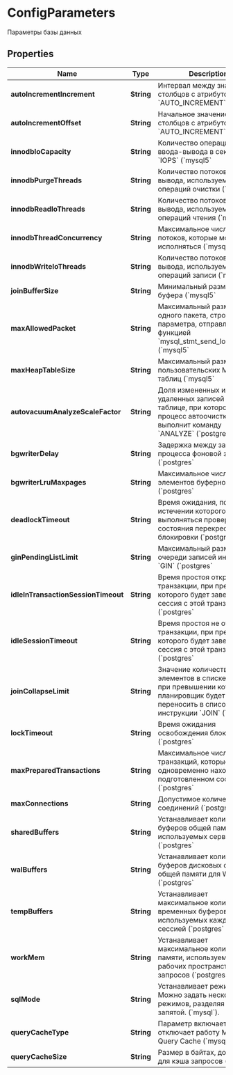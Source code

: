 

# ConfigParameters

Параметры базы данных

## Properties

| Name | Type | Description | Notes |
|------------ | ------------- | ------------- | -------------|
|**autoIncrementIncrement** | **String** | Интервал между значениями столбцов с атрибутом &#x60;AUTO_INCREMENT&#x60; (&#x60;mysql5&#x60; | &#x60;mysql&#x60;). |  [optional] |
|**autoIncrementOffset** | **String** | Начальное значение для столбцов с атрибутом &#x60;AUTO_INCREMENT&#x60; (&#x60;mysql5&#x60; | &#x60;mysql&#x60;). |  [optional] |
|**innodbIoCapacity** | **String** | Количество операций ввода-вывода в секунду &#x60;IOPS&#x60; (&#x60;mysql5&#x60; | &#x60;mysql&#x60;). |  [optional] |
|**innodbPurgeThreads** | **String** | Количество потоков ввода-вывода, используемых для операций очистки (&#x60;mysql5&#x60; | &#x60;mysql&#x60;). |  [optional] |
|**innodbReadIoThreads** | **String** | Количество потоков ввода-вывода, используемых для операций чтения (&#x60;mysql5&#x60; | &#x60;mysql&#x60;). |  [optional] |
|**innodbThreadConcurrency** | **String** | Максимальное число потоков, которые могут исполняться (&#x60;mysql5&#x60; | &#x60;mysql&#x60;). |  [optional] |
|**innodbWriteIoThreads** | **String** | Количество потоков ввода-вывода, используемых для операций записи (&#x60;mysql5&#x60; | &#x60;mysql&#x60;). |  [optional] |
|**joinBufferSize** | **String** | Минимальный размер буфера (&#x60;mysql5&#x60; | &#x60;mysql&#x60;). |  [optional] |
|**maxAllowedPacket** | **String** | Максимальный размер одного пакета, строки или параметра, отправляемого функцией &#x60;mysql_stmt_send_long_data()&#x60; (&#x60;mysql5&#x60; | &#x60;mysql&#x60;). |  [optional] |
|**maxHeapTableSize** | **String** | Максимальный размер пользовательских MEMORY-таблиц (&#x60;mysql5&#x60; | &#x60;mysql&#x60;). |  [optional] |
|**autovacuumAnalyzeScaleFactor** | **String** | Доля измененных или удаленных записей в таблице, при которой процесс автоочистки выполнит команду &#x60;ANALYZE&#x60; (&#x60;postgres&#x60; | &#x60;postgres14&#x60;| &#x60;postgres15&#x60;). |  [optional] |
|**bgwriterDelay** | **String** | Задержка между запусками процесса фоновой записи (&#x60;postgres&#x60; | &#x60;postgres14&#x60;| &#x60;postgres15&#x60;). |  [optional] |
|**bgwriterLruMaxpages** | **String** | Максимальное число элементов буферного кеша (&#x60;postgres&#x60; | &#x60;postgres14&#x60;| &#x60;postgres15&#x60;). |  [optional] |
|**deadlockTimeout** | **String** | Время ожидания, по истечении которого будет выполняться проверка состояния перекрестной блокировки (&#x60;postgres&#x60; | &#x60;postgres14&#x60;| &#x60;postgres15&#x60;). |  [optional] |
|**ginPendingListLimit** | **String** | Максимальный размер очереди записей индекса &#x60;GIN&#x60; (&#x60;postgres&#x60; | &#x60;postgres14&#x60;| &#x60;postgres15&#x60;). |  [optional] |
|**idleInTransactionSessionTimeout** | **String** | Время простоя открытой транзакции, при превышении которого будет завершена сессия с этой транзакцией (&#x60;postgres&#x60; | &#x60;postgres14&#x60;| &#x60;postgres15&#x60;). |  [optional] |
|**idleSessionTimeout** | **String** | Время простоя не открытой транзакции, при превышении которого будет завершена сессия с этой транзакцией (&#x60;postgres&#x60; | &#x60;postgres14&#x60;| &#x60;postgres15&#x60;). |  [optional] |
|**joinCollapseLimit** | **String** | Значение количества элементов в списке &#x60;FROM&#x60; при превышении которого, планировщик будет переносить в список явные инструкции &#x60;JOIN&#x60; (&#x60;postgres&#x60; | &#x60;postgres14&#x60;| &#x60;postgres15&#x60;). |  [optional] |
|**lockTimeout** | **String** | Время ожидания освобождения блокировки (&#x60;postgres&#x60; | &#x60;postgres14&#x60;| &#x60;postgres15&#x60;). |  [optional] |
|**maxPreparedTransactions** | **String** | Максимальное число транзакций, которые могут одновременно находиться в подготовленном состоянии (&#x60;postgres&#x60; | &#x60;postgres14&#x60;| &#x60;postgres15&#x60;). |  [optional] |
|**maxConnections** | **String** | Допустимое количество соединений (&#x60;postgres&#x60; | &#x60;postgres14&#x60;| &#x60;postgres15&#x60; | &#x60;mysql&#x60;). |  [optional] |
|**sharedBuffers** | **String** | Устанавливает количество буферов общей памяти, используемых сервером (&#x60;postgres&#x60; | &#x60;postgres14&#x60;| &#x60;postgres15&#x60;). |  [optional] |
|**walBuffers** | **String** | Устанавливает количество буферов дисковых страниц в общей памяти для WAL (&#x60;postgres&#x60; | &#x60;postgres14&#x60;| &#x60;postgres15&#x60;). |  [optional] |
|**tempBuffers** | **String** | Устанавливает максимальное количество временных буферов, используемых каждой сессией (&#x60;postgres&#x60; | &#x60;postgres14&#x60;| &#x60;postgres15&#x60;). |  [optional] |
|**workMem** | **String** | Устанавливает максимальное количество памяти, используемое для рабочих пространств запросов (&#x60;postgres&#x60; | &#x60;postgres14&#x60;| &#x60;postgres15&#x60;). |  [optional] |
|**sqlMode** | **String** | Устанавливает режим SQL. Можно задать несколько режимов, разделяя их запятой. (&#x60;mysql&#x60;). |  [optional] |
|**queryCacheType** | **String** | Параметр включает или отключает работу MySQL Query Cache (&#x60;mysql&#x60;). |  [optional] |
|**queryCacheSize** | **String** | Размер в байтах, доступный для кэша запросов (&#x60;mysql&#x60;). |  [optional] |



